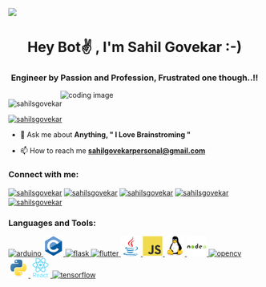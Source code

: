 ![](https://media-exp1.licdn.com/dms/image/C4D16AQE4hs3DKzH57g/profile-displaybackgroundimage-shrink_200_800/0/1663061435996?e=2147483647&v=beta&t=x0gDzziDhXaMh_Mgr80RKsXibdR8EcngSroO30EExgo)

<h1 align="center">Hey Bot✌️ , I'm Sahil Govekar :-)</h1>
<h3 align="center">Engineer by Passion and Profession, Frustrated one though..!!</h3>

<img align="right" alt="coding image" width="400" src="https://cdn0.iconfinder.com/data/icons/bitcoin-cryptocurrency-lavender-vol-2-1/512/cypherpunk-512.png">

<p align="left"> <img src="https://komarev.com/ghpvc/?username=sahilsgovekar&label=Profile%20views&color=0e75b6&style=flat" alt="sahilsgovekar" /> </p>

<p align="left"> <a href="https://twitter.com/sahilsgovekar" target="blank"><img src="https://img.shields.io/twitter/follow/sahilsgovekar?logo=twitter&style=for-the-badge" alt="sahilsgovekar" /></a> </p>

- 💬 Ask me about **Anything, " I Love Brainstroming "**

- 📫 How to reach me **sahilgovekarpersonal@gmail.com**


<h3 align="left">Connect with me:</h3>
<p align="left">
<a href="https://twitter.com/sahilsgovekar" target="blank"><img align="center" src="https://raw.githubusercontent.com/rahuldkjain/github-profile-readme-generator/master/src/images/icons/Social/twitter.svg" alt="sahilsgovekar" height="30" width="40" /></a>
<a href="https://linkedin.com/in/sahilsgovekar" target="blank"><img align="center" src="https://raw.githubusercontent.com/rahuldkjain/github-profile-readme-generator/master/src/images/icons/Social/linked-in-alt.svg" alt="sahilsgovekar" height="30" width="40" /></a>
<a href="https://instagram.com/sahilsgovekar" target="blank"><img align="center" src="https://raw.githubusercontent.com/rahuldkjain/github-profile-readme-generator/master/src/images/icons/Social/instagram.svg" alt="sahilsgovekar" height="30" width="40" /></a>
<a href="https://www.hackerrank.com/sahilsgovekar" target="blank"><img align="center" src="https://raw.githubusercontent.com/rahuldkjain/github-profile-readme-generator/master/src/images/icons/Social/hackerrank.svg" alt="sahilsgovekar" height="30" width="40" /></a>
<a href="https://www.leetcode.com/sahilsgovekar" target="blank"><img align="center" src="https://raw.githubusercontent.com/rahuldkjain/github-profile-readme-generator/master/src/images/icons/Social/leet-code.svg" alt="sahilsgovekar" height="30" width="40" /></a>
</p>

<h3 align="left">Languages and Tools:</h3>
<p align="left"> <a href="https://www.arduino.cc/" target="_blank" rel="noreferrer"> <img src="https://cdn.worldvectorlogo.com/logos/arduino-1.svg" alt="arduino" width="40" height="40"/> </a> <a href="https://www.cprogramming.com/" target="_blank" rel="noreferrer"> <img src="https://raw.githubusercontent.com/devicons/devicon/master/icons/c/c-original.svg" alt="c" width="40" height="40"/> </a> <a href="https://flask.palletsprojects.com/" target="_blank" rel="noreferrer"> <img src="https://www.vectorlogo.zone/logos/pocoo_flask/pocoo_flask-icon.svg" alt="flask" width="40" height="40"/> </a> <a href="https://flutter.dev" target="_blank" rel="noreferrer"> <img src="https://www.vectorlogo.zone/logos/flutterio/flutterio-icon.svg" alt="flutter" width="40" height="40"/> </a> <a href="https://www.java.com" target="_blank" rel="noreferrer"> <img src="https://raw.githubusercontent.com/devicons/devicon/master/icons/java/java-original.svg" alt="java" width="40" height="40"/> </a> <a href="https://developer.mozilla.org/en-US/docs/Web/JavaScript" target="_blank" rel="noreferrer"> <img src="https://raw.githubusercontent.com/devicons/devicon/master/icons/javascript/javascript-original.svg" alt="javascript" width="40" height="40"/> </a> <a href="https://www.linux.org/" target="_blank" rel="noreferrer"> <img src="https://raw.githubusercontent.com/devicons/devicon/master/icons/linux/linux-original.svg" alt="linux" width="40" height="40"/> </a> <a href="https://nodejs.org" target="_blank" rel="noreferrer"> <img src="https://raw.githubusercontent.com/devicons/devicon/master/icons/nodejs/nodejs-original-wordmark.svg" alt="nodejs" width="40" height="40"/> </a> <a href="https://opencv.org/" target="_blank" rel="noreferrer"> <img src="https://www.vectorlogo.zone/logos/opencv/opencv-icon.svg" alt="opencv" width="40" height="40"/> </a> <a href="https://www.python.org" target="_blank" rel="noreferrer"> <img src="https://raw.githubusercontent.com/devicons/devicon/master/icons/python/python-original.svg" alt="python" width="40" height="40"/> </a> <a href="https://reactjs.org/" target="_blank" rel="noreferrer"> <img src="https://raw.githubusercontent.com/devicons/devicon/master/icons/react/react-original-wordmark.svg" alt="react" width="40" height="40"/> </a> <a href="https://www.tensorflow.org" target="_blank" rel="noreferrer"> <img src="https://www.vectorlogo.zone/logos/tensorflow/tensorflow-icon.svg" alt="tensorflow" width="40" height="40"/> </a> </p>
